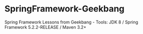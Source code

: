 # SpringFramework-Geekbang
Spring Framework Lessons from Geekbang  - Tools: JDK 8 / Spring Framework 5.2.2-RELEASE / Maven 3.2+
